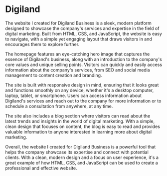 # Digiland
The website I created for Digiland Business is a sleek, modern platform designed to showcase the company's services and expertise in the field of digital marketing. Built from HTML, CSS, and JavaScript, the website is easy to navigate, with a simple yet engaging layout that draws visitors in and encourages them to explore further.

The homepage features an eye-catching hero image that captures the essence of Digiland's business, along with an introduction to the company's core values and unique selling points. Visitors can quickly and easily access information about the company's services, from SEO and social media management to content creation and branding.

The site is built with responsive design in mind, ensuring that it looks great and functions smoothly on any device, whether it's a desktop computer, laptop, tablet, or smartphone. Users can access information about Digiland's services and reach out to the company for more information or to schedule a consultation from anywhere, at any time.

The site also includes a blog section where visitors can read about the latest trends and insights in the world of digital marketing. With a simple, clean design that focuses on content, the blog is easy to read and provides valuable information to anyone interested in learning more about digital marketing.

Overall, the website I created for Digiland Business is a powerful tool that helps the company showcase its expertise and connect with potential clients. With a clean, modern design and a focus on user experience, it's a great example of how HTML, CSS, and JavaScript can be used to create a professional and effective website.
